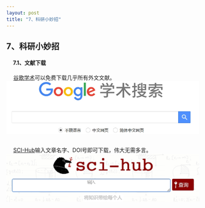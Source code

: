 ```yaml
---
layout: post
title: "7、科研小妙招"
---
```


## 7、科研小妙招

#### &emsp; 7.1、文献下载 <br> 
&emsp; [谷歌学术](https://scholar.google.com.hk/?hl=zh-CN)可以免费下载几乎所有外文文献。
<img src='/images/skills/Useful Tools/7、科研小妙招/7.1、文献下载-谷歌学术.png' width="800" style="display: block; margin: 0 auto;"> <br>

&emsp; [SCI-Hub](https://sci-hub.se/)输入文章名字、DOI号即可下载，伟大无需多言。
<img src='/images/skills/Useful Tools/7、科研小妙招/7.1、文献下载-SCI-Hub.png' width="800" style="display: block; margin: 0 auto;">
